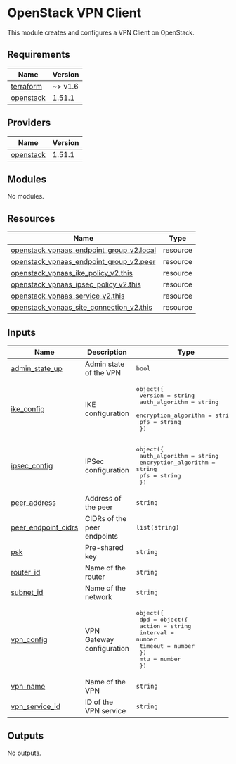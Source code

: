 # OpenStack VPN Client

This module creates and configures a VPN Client on OpenStack.

<!-- BEGIN_TF_DOCS -->
## Requirements

| Name | Version |
|------|---------|
| <a name="requirement_terraform"></a> [terraform](#requirement\_terraform) | ~> v1.6 |
| <a name="requirement_openstack"></a> [openstack](#requirement\_openstack) | 1.51.1 |

## Providers

| Name | Version |
|------|---------|
| <a name="provider_openstack"></a> [openstack](#provider\_openstack) | 1.51.1 |

## Modules

No modules.

## Resources

| Name | Type |
|------|------|
| [openstack_vpnaas_endpoint_group_v2.local](https://registry.terraform.io/providers/terraform-provider-openstack/openstack/1.51.1/docs/resources/vpnaas_endpoint_group_v2) | resource |
| [openstack_vpnaas_endpoint_group_v2.peer](https://registry.terraform.io/providers/terraform-provider-openstack/openstack/1.51.1/docs/resources/vpnaas_endpoint_group_v2) | resource |
| [openstack_vpnaas_ike_policy_v2.this](https://registry.terraform.io/providers/terraform-provider-openstack/openstack/1.51.1/docs/resources/vpnaas_ike_policy_v2) | resource |
| [openstack_vpnaas_ipsec_policy_v2.this](https://registry.terraform.io/providers/terraform-provider-openstack/openstack/1.51.1/docs/resources/vpnaas_ipsec_policy_v2) | resource |
| [openstack_vpnaas_service_v2.this](https://registry.terraform.io/providers/terraform-provider-openstack/openstack/1.51.1/docs/resources/vpnaas_service_v2) | resource |
| [openstack_vpnaas_site_connection_v2.this](https://registry.terraform.io/providers/terraform-provider-openstack/openstack/1.51.1/docs/resources/vpnaas_site_connection_v2) | resource |

## Inputs

| Name | Description | Type | Default | Required |
|------|-------------|------|---------|:--------:|
| <a name="input_admin_state_up"></a> [admin\_state\_up](#input\_admin\_state\_up) | Admin state of the VPN | `bool` | `true` | no |
| <a name="input_ike_config"></a> [ike\_config](#input\_ike\_config) | IKE configuration | <pre>object({<br>    version              = string<br>    auth_algorithm       = string<br>    encryption_algorithm = string<br>    pfs                  = string<br>  })</pre> | <pre>{<br>  "auth_algorithm": "sha256",<br>  "encryption_algorithm": "aes-256",<br>  "pfs": "group14",<br>  "version": "v2"<br>}</pre> | no |
| <a name="input_ipsec_config"></a> [ipsec\_config](#input\_ipsec\_config) | IPSec configuration | <pre>object({<br>    auth_algorithm       = string<br>    encryption_algorithm = string<br>    pfs                  = string<br>  })</pre> | <pre>{<br>  "auth_algorithm": "sha256",<br>  "encryption_algorithm": "aes-256",<br>  "pfs": "group14"<br>}</pre> | no |
| <a name="input_peer_address"></a> [peer\_address](#input\_peer\_address) | Address of the peer | `string` | n/a | yes |
| <a name="input_peer_endpoint_cidrs"></a> [peer\_endpoint\_cidrs](#input\_peer\_endpoint\_cidrs) | CIDRs of the peer endpoints | `list(string)` | n/a | yes |
| <a name="input_psk"></a> [psk](#input\_psk) | Pre-shared key | `string` | n/a | yes |
| <a name="input_router_id"></a> [router\_id](#input\_router\_id) | Name of the router | `string` | n/a | yes |
| <a name="input_subnet_id"></a> [subnet\_id](#input\_subnet\_id) | Name of the network | `string` | n/a | yes |
| <a name="input_vpn_config"></a> [vpn\_config](#input\_vpn\_config) | VPN Gateway configuration | <pre>object({<br>    dpd = object({<br>      action   = string<br>      interval = number<br>      timeout  = number<br>    })<br>    mtu = number<br>  })</pre> | <pre>{<br>  "dpd": {<br>    "action": "hold",<br>    "interval": 30,<br>    "timeout": 120<br>  },<br>  "mtu": 1500<br>}</pre> | no |
| <a name="input_vpn_name"></a> [vpn\_name](#input\_vpn\_name) | Name of the VPN | `string` | n/a | yes |
| <a name="input_vpn_service_id"></a> [vpn\_service\_id](#input\_vpn\_service\_id) | ID of the VPN service | `string` | n/a | yes |

## Outputs

No outputs.
<!-- END_TF_DOCS -->

